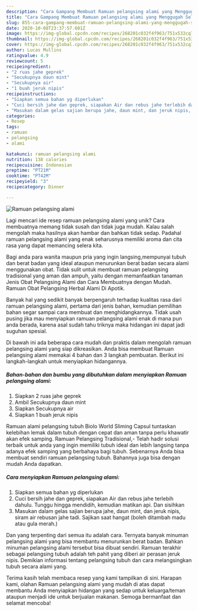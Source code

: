 ```yaml
---
description: "Cara Gampang Membuat Ramuan pelangsing alami yang Menggugah Selera"
title: "Cara Gampang Membuat Ramuan pelangsing alami yang Menggugah Selera"
slug: 855-cara-gampang-membuat-ramuan-pelangsing-alami-yang-menggugah-selera
date: 2020-10-08T23:37:57.601Z
image: https://img-global.cpcdn.com/recipes/268201c032f4f963/751x532cq70/ramuan-pelangsing-alami-foto-resep-utama.jpg
thumbnail: https://img-global.cpcdn.com/recipes/268201c032f4f963/751x532cq70/ramuan-pelangsing-alami-foto-resep-utama.jpg
cover: https://img-global.cpcdn.com/recipes/268201c032f4f963/751x532cq70/ramuan-pelangsing-alami-foto-resep-utama.jpg
author: Lucas Mullins
ratingvalue: 4.9
reviewcount: 5
recipeingredient:
- "2 ruas jahe geprek"
- "Secukupnya daun mint"
- "Secukupnya air"
- "1 buah jeruk nipis"
recipeinstructions:
- "Siapkan semua bahan yg diperlukan"
- "Cuci bersih jahe dan geprek, siapakan Air dan rebus jahe terlebih dahulu. Tunggu hingga mendidih, kemudian matikan api. Dan sisihkan"
- "Masukan dalam gelas sajian berupa jahe, daun mint, dan jeruk nipis, siram air rebusan jahe tadi. Sajikan saat hangat (boleh ditambah madu atau gula merah.)"
categories:
- Resep
tags:
- ramuan
- pelangsing
- alami

katakunci: ramuan pelangsing alami 
nutrition: 138 calories
recipecuisine: Indonesian
preptime: "PT21M"
cooktime: "PT42M"
recipeyield: "3"
recipecategory: Dinner

---
```



![Ramuan pelangsing alami](https://img-global.cpcdn.com/recipes/268201c032f4f963/751x532cq70/ramuan-pelangsing-alami-foto-resep-utama.jpg)

Lagi mencari ide resep ramuan pelangsing alami yang unik? Cara membuatnya memang tidak susah dan tidak juga mudah. Kalau salah mengolah maka hasilnya akan hambar dan bahkan tidak sedap. Padahal ramuan pelangsing alami yang enak seharusnya memiliki aroma dan cita rasa yang dapat memancing selera kita.

Bagi anda para wanita maupun pria yang ingin langsing,mempunyai tubuh dan berat badan yang ideal ataupun menurunkan berat badan secara alami menggunakan obat. Tidak sulit untuk membuat ramuan pelangsing tradisional yang aman dan ampuh, yaitu dengan memanfaatkan tanaman Jenis Obat Pelangsing Alami dan Cara Membuatnya dengan Mudah. Ramuan Obat Pelangsing Herbal Alami Di Apotik.

Banyak hal yang sedikit banyak berpengaruh terhadap kualitas rasa dari ramuan pelangsing alami, pertama dari jenis bahan, kemudian pemilihan bahan segar sampai cara membuat dan menghidangkannya. Tidak usah pusing jika mau menyiapkan ramuan pelangsing alami enak di mana pun anda berada, karena asal sudah tahu triknya maka hidangan ini dapat jadi suguhan spesial.


Di bawah ini ada beberapa cara mudah dan praktis dalam mengolah ramuan pelangsing alami yang siap dikreasikan. Anda bisa membuat Ramuan pelangsing alami memakai 4 bahan dan 3 langkah pembuatan. Berikut ini langkah-langkah untuk menyiapkan hidangannya.

<!--inarticleads1-->

##### Bahan-bahan dan bumbu yang dibutuhkan dalam menyiapkan Ramuan pelangsing alami:

1. Siapkan 2 ruas jahe geprek
1. Ambil Secukupnya daun mint
1. Siapkan Secukupnya air
1. Siapkan 1 buah jeruk nipis


Ramuan alami pelangsing tubuh Biolo World Sliming Capsul tuntaskan kelebihan lemak dalam tubuh dengan cepat dan aman tanpa perlu khawatir akan efek samping. Ramuan Pelangsing Tradisional,- Telah hadir solusi terbaik untuk anda yang ingin memiliki tubuh ideal dan lebih langsing tanpa adanya efek samping yang berbahaya bagi tubuh. Sebenarnya Anda bisa membuat sendiri ramuan pelangsing tubuh. Bahannya juga bisa dengan mudah Anda dapatkan. 

<!--inarticleads2-->

##### Cara menyiapkan Ramuan pelangsing alami:

1. Siapkan semua bahan yg diperlukan
1. Cuci bersih jahe dan geprek, siapakan Air dan rebus jahe terlebih dahulu. Tunggu hingga mendidih, kemudian matikan api. Dan sisihkan
1. Masukan dalam gelas sajian berupa jahe, daun mint, dan jeruk nipis, siram air rebusan jahe tadi. Sajikan saat hangat (boleh ditambah madu atau gula merah.)


Dan yang terpenting dari semua itu adalah cara. Ternyata banyak minuman pelangsing alami yang bisa membantu menurunkan berat badan. Bahkan minuman pelangsing alami tersebut bisa dibuat sendiri. Ramuan terakhir sebagai pelangsing tubuh adalah teh pahit yang diberi air perasan jeruk nipis. Demikian informasi tentang pelangsing tubuh dan cara melangsingkan tubuh secara alami yang. 

Terima kasih telah membaca resep yang kami tampilkan di sini. Harapan kami, olahan Ramuan pelangsing alami yang mudah di atas dapat membantu Anda menyiapkan hidangan yang sedap untuk keluarga/teman ataupun menjadi ide untuk berjualan makanan. Semoga bermanfaat dan selamat mencoba!
